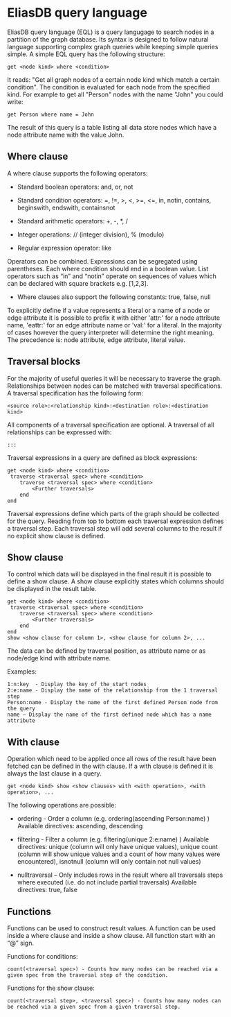 ﻿EliasDB query language
======================

EliasDB query language (EQL) is a query langugage to search nodes in a partition of the graph database. Its syntax is designed to follow natural language supporting complex graph queries while keeping simple queries simple. A simple EQL query has the following structure:
```
get <node kind> where <condition>
```
It reads: "Get all graph nodes of a certain node kind which match a certain condition". The condition is evaluated for each node from the specified kind. For example to get all "Person" nodes with the name "John" you could write:
```
get Person where name = John
```
The result of this query is a table listing all data store nodes which have a node attribute name with the value John.

Where clause
------------

A where clause supports the following operators:

- Standard boolean operators: and, or, not

- Standard condition operators: =, !=, >, <, >=, <=, in, notin, contains, beginswith, endswith, containsnot

- Standard arithmetic operators: +, -, *, /

- Integer operations: // (integer division), % (modulo)

- Regular expression operator: like

Operators can be combined. Expressions can be segregated using parentheses. Each where condition should end in a boolean value. List operators such as “in” and “notin” operate on sequences of values which can be declared with square brackets e.g. [1,2,3].

- Where clauses also support the following constants: true, false, null

To explicitly define if a value represents a literal or a name of a node or edge attribute it is possible to prefix it with either 'attr:' for a node attribute name, 'eattr:' for an edge attribute name or 'val:' for a literal. In the majority of cases however the query interpreter will determine the right meaning. The precedence is: node attribute, edge attribute, literal value.

Traversal blocks
----------------

For the majority of useful queries it will be necessary to traverse the graph. Relationships between nodes can be matched with traversal specifications. A traversal specification has the following form:
```
<source role>:<relationship kind>:<destination role>:<destination kind>
```
All components of a traversal specification are optional. A traversal of all relationships can be expressed with:
```
:::
```
Traversal expressions in a query are defined as block expressions:
```
get <node kind> where <condition>
 traverse <traversal spec> where <condition>
    traverse <traversal spec> where <condition>
        <Further traversals>
    end
end
```
Traversal expressions define which parts of the graph should be collected for the query. Reading from top to bottom each traversal expression defines a traversal step. Each traversal step will add several columns to the result if no explicit show clause is defined.

Show clause
-----------

To control which data will be displayed in the final result it is possible to define a show clause. A show clause explicitly states which columns should be displayed in the result table.
```
get <node kind> where <condition>
 traverse <traversal spec> where <condition>
    traverse <traversal spec> where <condition>
        <Further traversals>
    end
end
show <show clause for column 1>, <show clause for column 2>, ...
```
The data can be defined by traversal position, as attribute name or as node/edge kind with attribute name.

Examples:
```
1:n:key  - Display the key of the start nodes
2:e:name - Display the name of the relationship from the 1 traversal step
Person:name - Display the name of the first defined Person node from the query
name – Display the name of the first defined node which has a name attribute
```
With clause
-----------

Operation which need to be applied once all rows of the result have been fetched can be defined in the with clause. If a with clause is defined it is always the last clause in a query.
```
get <node kind> show <show clauses> with <with operation>, <with operation>, ...
```
The following operations are possible:

- ordering - Order a column (e.g. ordering(ascending Person:name) )
             Available directives: ascending, descending
 
- filtering - Filter a column (e.g. filtering(unique 2:e:name) )
              Available directives: unique (column will only have unique values),
                                    unique count (column will show unique values
                                                  and a count of how many values were  
                                                  encountered),
                                    isnotnull (column will only contain not null 
                                               values)
- nulltraversal – Only includes rows in the result where all traversals steps
                  where executed (i.e. do not include partial traversals)
                  Available directives: true, false

Functions
---------

Functions can be used to construct result values. A function can be used inside a where clause and inside a show clause. All function start with an “@” sign.

Functions for conditions:
```
count(<traversal spec>) - Counts how many nodes can be reached via a given spec from the traversal step of the condition.
```

Functions for the show clause:
```
count(<traversal step>, <traversal spec>) - Counts how many nodes can be reached via a given spec from a given traversal step.
```
